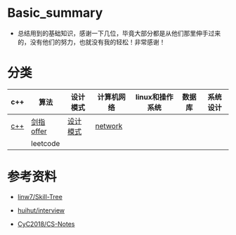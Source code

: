 # Basic_summary
- 总结用到的基础知识，感谢一下几位，毕竟大部分都是从他们那里伸手过来的，没有他们的努力，也就没有我的轻松！非常感谢！



# 分类

[c++]: /notes/c++.md   "c++"
[设计模式]: /notes/design.md "设计模式"
[剑指offer]: /notes/JZoffer.md
[leetcode]: /notes/leetcode.md
[network]: /notes/network.md



| c++ | 算法| 设计模式 | 计算机网络 | linux和操作系统 |  数据库 | 系统设计 |
| -|-|-|-| -|-|-|
| [c++] | [剑指offer] |[设计模式] 	| [network] |     |          |         |
|       | leetcode    |             |           |     | 			 |  	   | 






# 参考资料

- [linw7/Skill-Tree](https://github.com/linw7/Skill-Tree)

- [huihut/interview](https://github.com/huihut/interview)

- [CyC2018/CS-Notes](https://github.com/CyC2018/CS-Notes)
